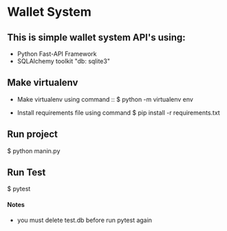 Wallet System
=============

## This is simple wallet system API's using:
* Python Fast-API Framework
* SQLAlchemy toolkit "db: sqlite3"


## Make virtualenv

* Make virtualenv using command ::
        $ python -m virtualenv env
    
* Install requirements file using command
        $ pip install -r requirements.txt

Run project
-----------
  $ python manin.py 

Run Test
--------
  $ pytest

#### Notes
* you must delete test.db before run pytest again
